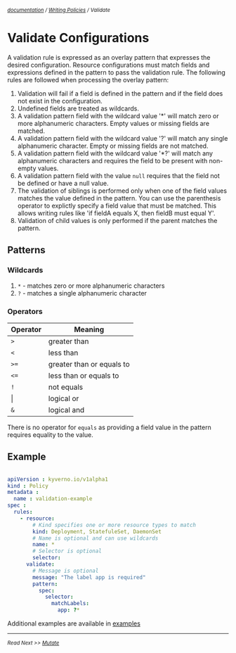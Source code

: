 <small>*[documentation](/README.md#documentation) / [Writing Policies](/documentation/writing-policies.md) / Validate*</small>


# Validate Configurations 

A validation rule is expressed as an overlay pattern that expresses the desired configuration. Resource configurations must match fields and expressions defined in the pattern to pass the validation rule. The following rules are followed when processing the overlay pattern:

1. Validation will fail if a field is defined in the pattern and if the field does not exist in the configuration. 
2. Undefined fields are treated as wildcards. 
3. A validation pattern field with the wildcard value '*' will match zero or more alphanumeric characters. Empty values or missing fields are matched.
4. A validation pattern field with the wildcard value '?' will match any single alphanumeric character. Empty or missing fields are not matched. 
5. A validation pattern field with the wildcard value '*?' will match any alphanumeric characters and requires the field to be present with non-empty values.
6. A validation pattern field with the value `null` requires that the field not be defined or have a null value.
6. The validation of siblings is performed only when one of the field values matches the value defined in the pattern. You can use the parenthesis operator to explictly specify a field value that must be matched. This allows writing rules like 'if fieldA equals X, then fieldB must equal Y'.
7. Validation of child values is only performed if the parent matches the pattern.

## Patterns

### Wildcards
1. `*` - matches zero or more alphanumeric characters
2. `?` - matches a single alphanumeric character

### Operators

| Operator   | Meaning                   |
|------------|---------------------------| 
| `>`        | greater than              | 
| `<`        | less than                 | 
| `>=`       | greater than or equals to |
| `<=`       | less than or equals to    | 
| `!`        | not equals                |
|  \|        | logical or                |
| `&`        | logical and               |

There is no operator for `equals` as providing a field value in the pattern requires equality to the value.

## Example

````yaml

apiVersion : kyverno.io/v1alpha1
kind : Policy
metadata :
  name : validation-example
spec :
  rules:
    - resource:
        # Kind specifies one or more resource types to match
        kind: Deployment, StatefuleSet, DaemonSet
        # Name is optional and can use wildcards
        name: *
        # Selector is optional
        selector:
      validate:
        # Message is optional
        message: "The label app is required"
        pattern:
          spec:
            selector:
              matchLabels:
                app: ?*

````

Additional examples are available in [examples](/examples/)


---
<small>*Read Next >> [Mutate](/documentation/writing-policies-mutate.md)*</small>
